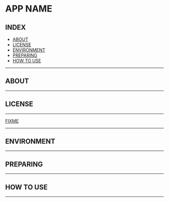 <!-- FIXME title -->
# APP NAME

<!--![un license](https://img.shields.io/github/license/RyosukeDTomita/<your-repository>)-->

## INDEX

- [ABOUT](#about)
- [LICENSE](#license)
- [ENVIRONMENT](#environment)
- [PREPARING](#preparing)
- [HOW TO USE](#how-to-use)

---

## ABOUT

---

## LICENSE

---

<!-- NOLICENSE or MIT? -->
[FIXME](./LICENSE)

---

## ENVIRONMENT

---

## PREPARING

---

## HOW TO USE

---
